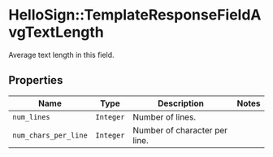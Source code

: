 # HelloSign::TemplateResponseFieldAvgTextLength

Average text length in this field.

## Properties

| Name | Type | Description | Notes |
| ---- | ---- | ----------- | ----- |
| `num_lines` | ```Integer``` |  Number of lines.  |  |
| `num_chars_per_line` | ```Integer``` |  Number of character per line.  |  |

